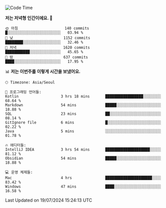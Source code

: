   <!--START_SECTION:waka-->
![Code Time](http://img.shields.io/badge/Code%20Time-424%20hrs%203%20mins-blue)

**저는 저녁형 인간이에요. 🦉** 

```text
🌞 아침                     140 commits         █░░░░░░░░░░░░░░░░░░░░░░░░   03.94 % 
🌆 낮　                     1152 commits        ████████░░░░░░░░░░░░░░░░░   32.46 % 
🌃 저녁                     1620 commits        ███████████░░░░░░░░░░░░░░   45.65 % 
🌙 밤　                     637 commits         ████░░░░░░░░░░░░░░░░░░░░░   17.95 % 
```


📊 **저는 이번주를 이렇게 시간을 보냈어요.** 

```text
🕑︎ Timezone: Asia/Seoul

💬 프로그래밍 언어들: 
Kotlin                   3 hrs 18 mins       █████████████████░░░░░░░░   68.64 % 
Markdown                 54 mins             █████░░░░░░░░░░░░░░░░░░░░   18.88 % 
SQL                      23 mins             ██░░░░░░░░░░░░░░░░░░░░░░░   08.14 % 
GitIgnore file           6 mins              █░░░░░░░░░░░░░░░░░░░░░░░░   02.22 % 
Java                     5 mins              ░░░░░░░░░░░░░░░░░░░░░░░░░   01.78 % 

🔥 에디터들: 
IntelliJ IDEA            3 hrs 54 mins       ████████████████████░░░░░   81.12 % 
Obsidian                 54 mins             █████░░░░░░░░░░░░░░░░░░░░   18.88 % 

💻 운영 체제들: 
Mac                      4 hrs               █████████████████████░░░░   83.42 % 
Windows                  47 mins             ████░░░░░░░░░░░░░░░░░░░░░   16.58 % 
```


 Last Updated on 19/07/2024 15:24:13 UTC
<!--END_SECTION:waka-->
